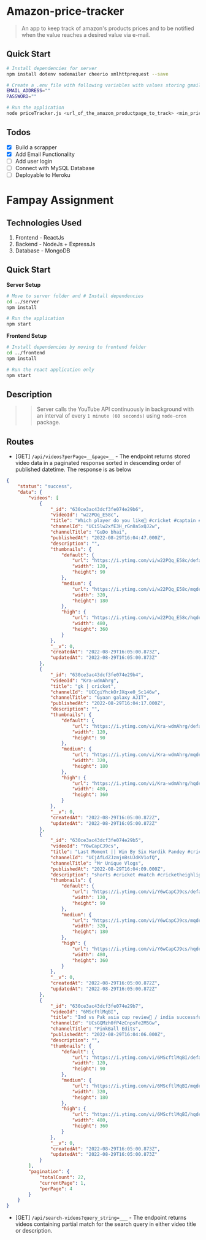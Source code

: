 # Amazon-price-tracker

> An app to keep track of amazon's products prices and to be notified when the value reaches a desired value via e-mail.

## Quick Start

``` bash
# Install dependencies for server
npm install dotenv nodemailer cheerio xmlhttprequest --save
```

``` bash
# Create a .env file with following variables with values storing gmail address and password from which mail needs to be sent
EMAIL_ADDRESS=""
PASSWORD=""
```

``` bash
# Run the application
node priceTracker.js <url_of_the_amazon_productpage_to_track> <min_price> <email_address_to_be_notified>
```

## Todos
 
 - [x] Build a scrapper
 - [x] Add Email Functionality
 - [ ] Add user login
 - [ ] Connect with MySQL Database
 - [ ] Deployable to Heroku

# Fampay Assignment

## Technologies Used

1. Frontend - ReactJs
2. Backend - NodeJs + ExpressJs
3. Database - MongoDB

## Quick Start
**Server Setup**

```bash
# Move to server folder and # Install dependencies
cd ../server
npm install

# Run the application
npm start
```

**Frontend Setup**

```bash
# Install dependencies by moving to frontend folder  
cd ../frontend
npm install

# Run the react application only
npm start
```

## Description

>> Server calls the YouTube API continuously in background with an interval of every `1 minute (60 seconds)` using `node-cron` package.

## Routes
- [GET] `/api/videos?perPage=__&page=__` - The endpoint returns stored video data in a paginated response sorted in descending order of published datetime. The response is as below
```json
{
    "status": "success",
    "data": {
        "videos": [
            {
                "_id": "630ce3ac43dcf3fe074e29b6",
                "videoId": "w22PQq_E58c",
                "title": "Which player do you like💯 #cricket #captain #short",
                "channelId": "UCi5lw2xfE3H_rGn8a5xQJ2w",
                "channelTitle": "GuDo bhai",
                "publishedAt": "2022-08-29T16:04:47.000Z",
                "description": "",
                "thumbnails": {
                    "default": {
                        "url": "https://i.ytimg.com/vi/w22PQq_E58c/default.jpg",
                        "width": 120,
                        "height": 90
                    },
                    "medium": {
                        "url": "https://i.ytimg.com/vi/w22PQq_E58c/mqdefault.jpg",
                        "width": 320,
                        "height": 180
                    },
                    "high": {
                        "url": "https://i.ytimg.com/vi/w22PQq_E58c/hqdefault.jpg",
                        "width": 480,
                        "height": 360
                    }
                },
                "__v": 0,
                "createdAt": "2022-08-29T16:05:00.873Z",
                "updatedAt": "2022-08-29T16:05:00.873Z"
            },
            {
                "_id": "630ce3ac43dcf3fe074e29b4",
                "videoId": "Kra-wdmAhrg",
                "title": "gk | cricket",
                "channelId": "UCCgiYhckOrJXqxe0_Sc146w",
                "channelTitle": "Gyaan galaxy AJIT",
                "publishedAt": "2022-08-29T16:04:17.000Z",
                "description": "",
                "thumbnails": {
                    "default": {
                        "url": "https://i.ytimg.com/vi/Kra-wdmAhrg/default.jpg",
                        "width": 120,
                        "height": 90
                    },
                    "medium": {
                        "url": "https://i.ytimg.com/vi/Kra-wdmAhrg/mqdefault.jpg",
                        "width": 320,
                        "height": 180
                    },
                    "high": {
                        "url": "https://i.ytimg.com/vi/Kra-wdmAhrg/hqdefault.jpg",
                        "width": 480,
                        "height": 360
                    }
                },
                "__v": 0,
                "createdAt": "2022-08-29T16:05:00.872Z",
                "updatedAt": "2022-08-29T16:05:00.872Z"
            },
            {
                "_id": "630ce3ac43dcf3fe074e29b5",
                "videoId": "Y6wCapCJ9cs",
                "title": "Last Moment || Win By Six Hardik Pandey #cricket #indianvspakistanmatch",
                "channelId": "UCjAfLdZJzmjnBsUJdKV1ofQ",
                "channelTitle": "Mr Unique Vlogs",
                "publishedAt": "2022-08-29T16:04:09.000Z",
                "description": "shorts #cricket #match #cricketheighlights #indian #pakistan #pakistanhaters #cricketnews #todaynews #hardikpandya #viratkohli ...",
                "thumbnails": {
                    "default": {
                        "url": "https://i.ytimg.com/vi/Y6wCapCJ9cs/default.jpg",
                        "width": 120,
                        "height": 90
                    },
                    "medium": {
                        "url": "https://i.ytimg.com/vi/Y6wCapCJ9cs/mqdefault.jpg",
                        "width": 320,
                        "height": 180
                    },
                    "high": {
                        "url": "https://i.ytimg.com/vi/Y6wCapCJ9cs/hqdefault.jpg",
                        "width": 480,
                        "height": 360
                    }
                },
                "__v": 0,
                "createdAt": "2022-08-29T16:05:00.872Z",
                "updatedAt": "2022-08-29T16:05:00.872Z"
            },
            {
                "_id": "630ce3ac43dcf3fe074e29b7",
                "videoId": "6MScftlMqBI",
                "title": "Ind vs Pak asia cup review🛐 / india successfully takes revenge🔥#shorts #cricket #indvspak #asiacup",
                "channelId": "UCsGQMzh0fP4zCnpsFe2M5Gw",
                "channelTitle": "PinkBall Edits",
                "publishedAt": "2022-08-29T16:04:06.000Z",
                "description": "",
                "thumbnails": {
                    "default": {
                        "url": "https://i.ytimg.com/vi/6MScftlMqBI/default.jpg",
                        "width": 120,
                        "height": 90
                    },
                    "medium": {
                        "url": "https://i.ytimg.com/vi/6MScftlMqBI/mqdefault.jpg",
                        "width": 320,
                        "height": 180
                    },
                    "high": {
                        "url": "https://i.ytimg.com/vi/6MScftlMqBI/hqdefault.jpg",
                        "width": 480,
                        "height": 360
                    }
                },
                "__v": 0,
                "createdAt": "2022-08-29T16:05:00.873Z",
                "updatedAt": "2022-08-29T16:05:00.873Z"
            }
        ],
        "pagination": {
            "totalCount": 22,
            "currentPage": 1,
            "perPage": 4
        }
    }
}
```

- [GET] `/api/search-videos?query_string=___` - The endpoint returns videos containing partial match for the search query in either video title or description.
